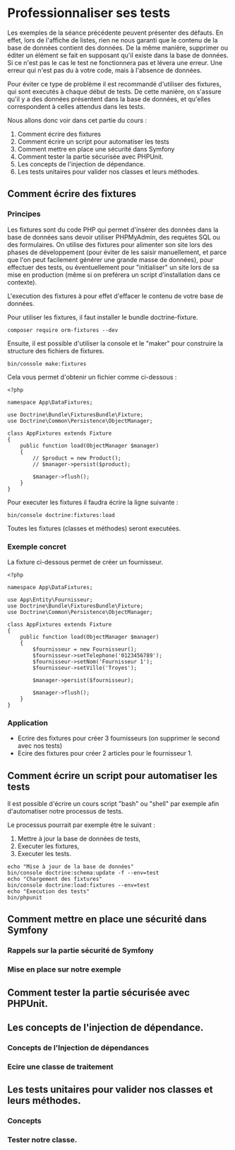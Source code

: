 # Professionnaliser ses tests

Les exemples de la séance précédente peuvent présenter des défauts. En effet, lors de l'affiche de listes, rien ne nous garanti que le contenu de la base de données contient des données. De la même manière, supprimer ou éditer un élément se fait en supposant qu'il existe dans la base de données. Si ce n'est pas le cas le test ne fonctionnera pas et lévera une erreur. Une erreur qui n'est pas du à votre code, mais à l'absence de données.

Pour éviter ce type de problème il est recommandé d'utiliser des fixtures, qui sont executés à chaque début de tests. De cette manière, on s'assure qu'il y a des données présentent dans la base de données, et qu'elles correspondent à celles attendus dans les tests.

Nous allons donc voir dans cet partie du cours :

1. Comment écrire des fixtures
2. Comment écrire un script pour automatiser les tests
3. Comment mettre en place une sécurité dans Symfony
4. Comment tester la partie sécurisée avec PHPUnit.
5. Les concepts de l'injection de dépendance.
6. Les tests unitaires pour valider nos classes et leurs méthodes.

## Comment écrire des fixtures

### Principes

Les fixtures sont du code PHP qui permet d'insérer des données dans la base de données sans devoir utiliser PHPMyAdmin, des requètes SQL ou des formulaires. On utilise des fixtures pour alimenter son site lors des phases de développement (pour éviter de les saisir manuellement, et parce que l'on peut facilement générer une grande masse de données), pour effectuer des tests, ou éventuellement pour "initialiser" un site lors de sa mise en production (même si on preférera un script d'installation dans ce contexte).

L'execution des fixtures à pour effet d'effacer le contenu de votre base de données.

Pour utiliser les fixtures, il faut installer le bundle doctrine-fixture.

````
composer require orm-fixtures --dev   
````

Ensuite, il est possible d'utiliser la console et le "maker" pour construire la structure des fichiers de fixtures.

````
bin/console make:fixtures
````

Cela vous permet d'obtenir un fichier comme ci-dessous :

````
<?php

namespace App\DataFixtures;

use Doctrine\Bundle\FixturesBundle\Fixture;
use Doctrine\Common\Persistence\ObjectManager;

class AppFixtures extends Fixture
{
    public function load(ObjectManager $manager)
    {
        // $product = new Product();
        // $manager->persist($product);

        $manager->flush();
    }
}
````

Pour executer les fixtures il faudra écrire la ligne suivante :

````
bin/console doctrine:fixtures:load 
````

Toutes les fixtures (classes et méthodes) seront executées.

### Exemple concret

La fixture ci-dessous permet de créer un fournisseur.

````
<?php

namespace App\DataFixtures;

use App\Entity\Fournisseur;
use Doctrine\Bundle\FixturesBundle\Fixture;
use Doctrine\Common\Persistence\ObjectManager;

class AppFixtures extends Fixture
{
    public function load(ObjectManager $manager)
    {
        $fournisseur = new Fournisseur();
        $fournisseur->setTelephone('0123456789');
        $fournisseur->setNom('Fournisseur 1');
        $fournisseur->setVille('Troyes');

        $manager->persist($fournisseur);

        $manager->flush();
    }
}
````

### Application

 * Ecrire des fixtures pour créer 3 fournisseurs (on supprimer le second avec nos tests)
 * Ecire des fixtures pour créer 2 articles pour le fournisseur 1.
 
## Comment écrire un script pour automatiser les tests

Il est possible d'écrire un cours script "bash" ou "shell" par exemple afin d'automatiser notre processus de tests.

Le processus pourrait par exemple être le suivant :

1. Mettre à jour la base de données de tests,
2. Executer les fixtures,
3. Executer les tests.

````
echo "Mise à jour de la base de données"
bin/console doctrine:schema:update -f --env=test
echo "Chargement des fixtures"
bin/console doctrine:load:fixtures --env=test
echo "Execution des tests"
bin/phpunit
````

## Comment mettre en place une sécurité dans Symfony

### Rappels sur la partie sécurité de Symfony

### Mise en place sur notre exemple

## Comment tester la partie sécurisée avec PHPUnit.

## Les concepts de l'injection de dépendance.

### Concepts de l'Injection de dépendances
### Ecire une classe de traitement

## Les tests unitaires pour valider nos classes et leurs méthodes.

### Concepts

### Tester notre classe.
